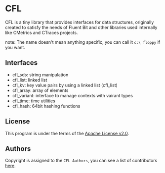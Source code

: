 # CFL

CFL is a tiny library that provides interfaces for data structures, originally created to satisfy the needs of Fluent Bit and other libraries used internally like CMetrics and CTraces projects.

note: The name doesn't mean anything specific, you can call it `c:\ floppy` if you want.

## Interfaces

- cfl_sds: string manipulation
- cfl_list: linked list 
- cfl_kv: key value pairs by using a linked list (cfl_list)
- cfl_array: array of elements
- cfl_variant: interface to manage contexts with vairant types
- cfl_time: time utilities
- cfl_hash: 64bit hashing functions

## License

This program is under the terms of the [Apache License v2.0](http://www.apache.org/licenses/LICENSE-2.0).

## Authors

Copyright is assigned to the `CFL Authors`, you can see a list of contributors [here](https://github.com/fluent/cfl/graphs/contributors).
